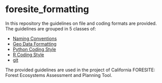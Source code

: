 # foresite_formatting
In this repository the guidelines on file and coding formats are provided. The 
guidelines are grouped in 5 classes of:

* [Naming Conventions](./naming_conventions.md)
* [Geo Data Formatting](./geo_data_formatting.md)
* [Python Coding Style](./python_coding_style.md)
* [R Coding Style](./R_coding_style.md)
* [git](./git.md)

The provided guidelines are used in the project of California FORESITE: 
Forest Ecosystems Assessment and Planning Tool.
